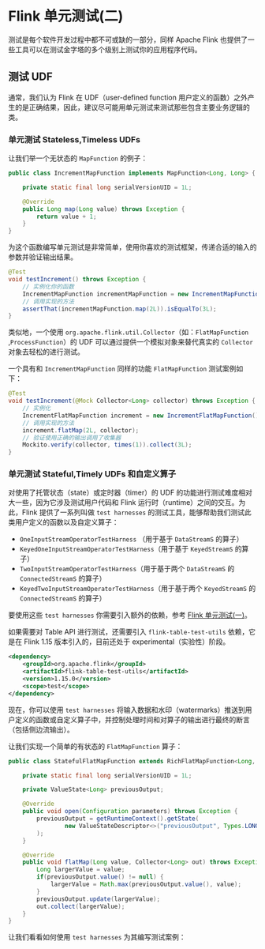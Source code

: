# Flink 单元测试(二)

测试是每个软件开发过程中都不可或缺的一部分，同样 Apache Flink 也提供了一些工具可以在测试金字塔的多个级别上测试你的应用程序代码。

## 测试 UDF

通常，我们认为 Flink 在 UDF（user-defined function 用户定义的函数）之外产生的是正确结果，因此，建议尽可能用单元测试来测试那些包含主要业务逻辑的类。

### 单元测试 Stateless,Timeless UDFs

让我们举一个无状态的 `MapFunction` 的例子：

```java
public class IncrementMapFunction implements MapFunction<Long, Long> {

    private static final long serialVersionUID = 1L;

    @Override
    public Long map(Long value) throws Exception {
        return value + 1;
    }
}
```

为这个函数编写单元测试是非常简单，使用你喜欢的测试框架，传递合适的输入的参数并验证输出结果。

```java
@Test
void testIncrement() throws Exception {
    // 实例化你的函数
    IncrementMapFunction incrementMapFunction = new IncrementMapFunction();
    // 调用实现的方法
    assertThat(incrementMapFunction.map(2L)).isEqualTo(3L);
}
```

类似地，一个使用 `org.apache.flink.util.Collector`（如：`FlatMapFunction` ,`ProcessFunction`）的 UDF 可以通过提供一个模拟对象来替代真实的 `Collector` 对象去轻松的进行测试。

一个具有和 `IncrementMapFunction` 同样的功能 `FlatMapFunction` 测试案例如下：

```java
@Test
void testIncrement(@Mock Collector<Long> collector) throws Exception {
    // 实例化
    IncrementFlatMapFunction increment = new IncrementFlatMapFunction();
    // 调用实现的方法
    increment.flatMap(2L, collector);
    // 验证使用正确的输出调用了收集器
    Mockito.verify(collector, times(1)).collect(3L);
}
```

### 单元测试 Stateful,Timely UDFs 和自定义算子

对使用了托管状态（state）或定时器（timer）的 UDF 的功能进行测试难度相对大一些，因为它涉及测试用户代码和 Flink 运行时（runtime）之间的交互。为此，Flink 提供了一系列叫做 `test harnesses` 的测试工具，能够帮助我们测试此类用户定义的函数以及自定义算子：

- `OneInputStreamOperatorTestHarness` （用于基于 `DataStreamS` 的算子）
- `KeyedOneInputStreamOperatorTestHarness`（用于基于 `KeyedStreamS` 的算子）
- `TwoInputStreamOperatorTestHarness`（用于基于两个 `DataStreamS` 的 `ConnectedStreamS` 的算子）
- `KeyedTwoInputStreamOperatorTestHarness`（用于基于两个 `KeyedStreamS` 的 `ConnectedStreamS` 的算子）

要使用这些 `test harnesses` 你需要引入额外的依赖，参考 [Flink 单元测试(一)](ut1.md)。

如果需要对 Table API 进行测试，还需要引入 `flink-table-test-utils` 依赖，它是在 Flink 1.15 版本引入的，目前还处于 experimental（实验性）阶段。

```xml
<dependency>
    <groupId>org.apache.flink</groupId>
    <artifactId>flink-table-test-utils</artifactId>
    <version>1.15.0</version>
    <scope>test</scope>
</dependency>
```

现在，你可以使用 `test harnesses` 将输入数据和水印（watermarks）推送到用户定义的函数或自定义算子中，并控制处理时间和对算子的输出进行最终的断言（包括侧边流输出）。

让我们实现一个简单的有状态的 `FlatMapFunction` 算子：

```java
public class StatefulFlatMapFunction extends RichFlatMapFunction<Long, Long> {

    private static final long serialVersionUID = 1L;

    private ValueState<Long> previousOutput;

    @Override
    public void open(Configuration parameters) throws Exception {
        previousOutput = getRuntimeContext().getState(
                new ValueStateDescriptor<>("previousOutput", Types.LONG)
        );
    }

    @Override
    public void flatMap(Long value, Collector<Long> out) throws Exception {
        Long largerValue = value;
        if(previousOutput.value() != null) {
            largerValue = Math.max(previousOutput.value(), value);
        }
        previousOutput.update(largerValue);
        out.collect(largerValue);
    }
}
```

让我们看看如何使用 `test harnesses` 为其编写测试案例：

```java

```



















